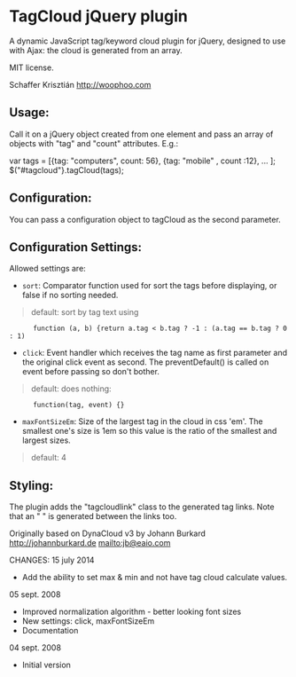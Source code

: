 # TagCloud jQuery plugin

A dynamic JavaScript tag/keyword cloud plugin for jQuery, designed to use with Ajax:
the cloud is generated from an array.

MIT license.

Schaffer Krisztián
http://woophoo.com

Usage:
------

Call it on a jQuery object created from one element and pass an array of
objects with "tag" and "count" attributes. E.g.:

var tags = [{tag: "computers", count: 56}, {tag: "mobile" , count :12}, ... ];
$("#tagcloud"}.tagCloud(tags);


Configuration:
--------------
You can pass a configuration object to tagCloud as the second parameter.

## Configuration Settings:

Allowed settings are:

* `sort`: Comparator function used for sort the tags before displaying, or false if no sorting needed.
>  default: sort by tag text using

          function (a, b) {return a.tag < b.tag ? -1 : (a.tag == b.tag ? 0 : 1)

* `click`: Event handler which receives the tag name as first parameter
   and the original click event as second. The preventDefault() is called
   on event before passing so don't bother.
>  default: does nothing:

          function(tag, event) {}

* `maxFontSizeEm`: Size of the largest tag in the cloud in css 'em'. The smallest
   one's size is 1em so this value is the ratio of the smallest and largest
   sizes.
>  default: 4


Styling:
--------
 The plugin adds the "tagcloudlink" class to the generated tag links. Note that
an "&nbsp;" is generated between the links too.


Originally based on DynaCloud v3 by Johann Burkard
<http://johannburkard.de>
<mailto:jb@eaio.com>

CHANGES:
15 july 2014
- Add the ability to set max & min and not have tag cloud calculate values.

05 sept. 2008
- Improved normalization algorithm - better looking font sizes
- New settings: click, maxFontSizeEm
- Documentation

04 sept. 2008
- Initial version
